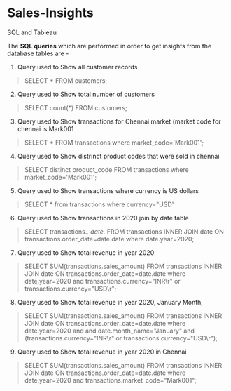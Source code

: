 # Sales-Insights
SQL and Tableau

The **SQL queries** which are performed in order to get insights from the database tables are - 

1. Query used to Show all customer records

> SELECT * FROM customers;

2. Query used to Show total number of customers

> SELECT count(*) FROM customers;

3. Query used to Show transactions for Chennai market (market code for chennai is Mark001

> SELECT * FROM transactions where market_code='Mark001';

4. Query used to Show distrinct product codes that were sold in chennai

> SELECT distinct product_code FROM transactions where market_code='Mark001';

5. Query used to Show transactions where currency is US dollars

> SELECT * from transactions where currency="USD"

6. Query used to Show transactions in 2020 join by date table

> SELECT transactions.*, date.* FROM transactions INNER JOIN date ON transactions.order_date=date.date where date.year=2020;

7. Query used to Show total revenue in year 2020

> SELECT SUM(transactions.sales_amount) FROM transactions INNER JOIN date ON transactions.order_date=date.date where date.year=2020 and transactions.currency="INR\r" or transactions.currency="USD\r";

8. Query used to Show total revenue in year 2020, January Month,

> SELECT SUM(transactions.sales_amount) FROM transactions INNER JOIN date ON transactions.order_date=date.date where date.year=2020 and and date.month_name="January" and (transactions.currency="INR\r" or transactions.currency="USD\r");

9. Query used to Show total revenue in year 2020 in Chennai

> SELECT SUM(transactions.sales_amount) FROM transactions INNER JOIN date ON transactions.order_date=date.date where date.year=2020 and transactions.market_code="Mark001";
